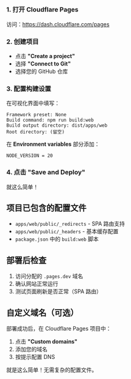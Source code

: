 ## 

### 1. 打开 Cloudflare Pages
访问：https://dash.cloudflare.com/pages

### 2. 创建项目
- 点击 **"Create a project"**
- 选择 **"Connect to Git"**
- 选择您的 GitHub 仓库

### 3. 配置构建设置
在可视化界面中填写：

```
Framework preset: None
Build command: npm run build:web
Build output directory: dist/apps/web
Root directory: (留空)
```

在 **Environment variables** 部分添加：
```
NODE_VERSION = 20
```

### 4. 点击 "Save and Deploy"
就这么简单！

## 项目已包含的配置文件

- `apps/web/public/_redirects` - SPA 路由支持
- `apps/web/public/_headers` - 基本缓存配置
- `package.json` 中的 `build:web` 脚本

##  部署后检查

1. 访问分配的 `.pages.dev` 域名
2. 确认网站正常运行
3. 测试页面刷新是否正常（SPA 路由）

## 自定义域名（可选）

部署成功后，在 Cloudflare Pages 项目中：
1. 点击 **"Custom domains"**
2. 添加您的域名
3. 按提示配置 DNS

就是这么简单！无需复杂的配置文件。
